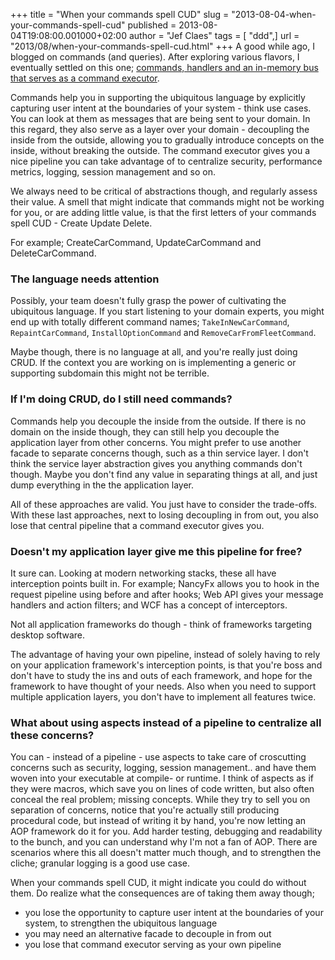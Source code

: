 +++
title = "When your commands spell CUD"
slug = "2013-08-04-when-your-commands-spell-cud"
published = 2013-08-04T19:08:00.001000+02:00
author = "Jef Claes"
tags = [ "ddd",]
url = "2013/08/when-your-commands-spell-cud.html"
+++
A good while ago, I blogged on commands (and queries). After exploring
various flavors, I eventually settled on this one; [commands, handlers
and an in-memory bus that serves as a command
executor](http://www.jefclaes.be/2013/01/separating-command-data-from-logic-and.html).  
  
Commands help you in supporting the ubiquitous language by explicitly
capturing user intent at the boundaries of your system - think use
cases. You can look at them as messages that are being sent to your
domain. In this regard, they also serve as a layer over your domain -
decoupling the inside from the outside, allowing you to gradually
introduce concepts on the inside, without breaking the outside. The
command executor gives you a nice pipeline you can take advantage of to
centralize security, performance metrics, logging, session management
and so on.  
  
We always need to be critical of abstractions though, and regularly
assess their value. A smell that might indicate that commands might not
be working for you, or are adding little value, is that the first
letters of your commands spell CUD - Create Update Delete.  
  
For example; CreateCarCommand, UpdateCarCommand and DeleteCarCommand.  
  
### The language needs attention

Possibly, your team doesn't fully grasp the power of cultivating the
ubiquitous language. If you start listening to your domain experts, you
might end up with totally different command names; `TakeInNewCarCommand`,
`RepaintCarCommand`, `InstallOptionCommand` and `RemoveCarFromFleetCommand`.  
  
Maybe though, there is no language at all, and you're really just doing
CRUD. If the context you are working on is implementing a generic or
supporting subdomain this might not be terrible.  
  
### If I'm doing CRUD, do I still need commands?

Commands help you decouple the inside from the outside. If there is no
domain on the inside though, they can still help you decouple the
application layer from other concerns. You might prefer to use another
facade to separate concerns though, such as a thin service layer. I
don't think the service layer abstraction gives you anything commands
don't though. Maybe you don't find any value in separating things at
all, and just dump everything in the the application layer.  
  
All of these approaches are valid. You just have to consider the
trade-offs. With these last approaches, next to losing decoupling in
from out, you also lose that central pipeline that a command executor
gives you.  
  
### Doesn't my application layer give me this pipeline for free?

It sure can. Looking at modern networking stacks, these all have
interception points built in. For example; NancyFx allows you to hook in
the request pipeline using before and after hooks; Web API gives your
message handlers and action filters; and WCF has a concept of
interceptors.  
  
Not all application frameworks do though - think of frameworks targeting
desktop software.  
  
The advantage of having your own pipeline, instead of solely having to
rely on your application framework's interception points, is that you're
boss and don't have to study the ins and outs of each framework, and
hope for the framework to have thought of your needs. Also when you need
to support multiple application layers, you don't have to implement all
features twice.  
  
### What about using aspects instead of a pipeline to centralize all these concerns?

You can - instead of a pipeline - use aspects to take care of
croscutting concerns such as security, logging, session management.. and
have them woven into your executable at compile- or runtime. I think of
aspects as if they were macros, which save you on lines of code written,
but also often conceal the real problem; missing concepts. While they
try to sell you on separation of concerns, notice that you're actually
still producing procedural code, but instead of writing it by hand,
you're now letting an AOP framework do it for you. Add harder testing,
debugging and readability to the bunch, and you can understand why I'm
not a fan of AOP. There are scenarios where this all doesn't matter much
though, and to strengthen the cliche; granular logging is a good use
case.  
  
When your commands spell CUD, it might indicate you could do without
them. Do realize what the consequences are of taking them away though;  
- you lose the opportunity to capture user intent at the boundaries of your system, to strengthen the ubiquitous language
- you may need an alternative facade to decouple in from out
- you lose that command executor serving as your own pipeline
